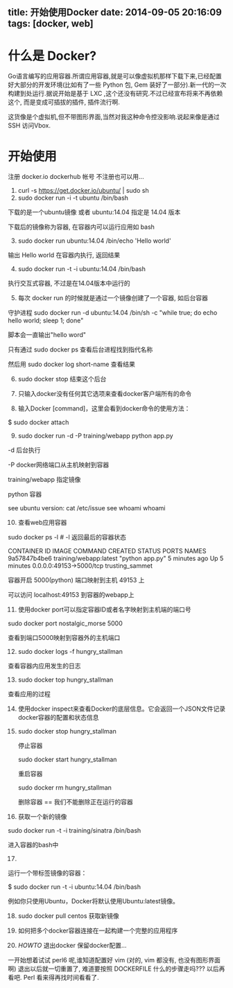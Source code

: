 title: 开始使用Docker
date: 2014-09-05 20:16:09
tags: [docker, web]
---

# 什么是 Docker?

Go语言编写的应用容器.所谓应用容器,就是可以像虚拟机那样下载下来,已经配置好大部分的开发环境(比如有了一些 Python 包, Gem 装好了一部分).新一代的一次构建到处运行.据说开始是基于 LXC ,这个还没有研究.不过已经宣布将来不再依赖这个, 而是变成可插拔的插件, 插件流行啊.

这货像是个虚拟机,但不带图形界面,当然对我这种命令控没影响.说起来像是通过 SSH 访问Vbox.

# 开始使用

注册 docker.io dockerhub 帐号 不注册也可以用...

1. curl -s https://get.docker.io/ubuntu/ | sudo sh
2. sudo docker run -i -t ubuntu /bin/bash

  下载的是一个ubuntu镜像 或者 ubuntu:14.04 指定是 14.04 版本

  下载后的镜像称为容器, 在容器内可以运行应用如 bash

3. sudo docker run ubuntu:14.04 /bin/echo 'Hello world'

  输出 Hello world 在容器内执行, 返回结果

4. sudo docker run -t -i ubuntu:14.04 /bin/bash

  执行交互式容器, 不过是在14.04版本中运行的

5. 每次 docker run 的时候就是通过一个镜像创建了一个容器, 如后台容器

  守护进程 sudo docker run -d ubuntu:14.04 /bin/sh -c "while true; do echo hello world; sleep 1; done"

  脚本会一直输出"hello word"

  只有通过 sudo docker ps 查看后台进程找到指代名称

  然后用 sudo docker log short-name 查看结果

6. sudo docker stop 结束这个后台

7. 只输入docker没有任何其它选项来查看docker客户端所有的命令

8. 输入Docker [command]，这里会看到docker命令的使用方法：

  $ sudo docker attach

9. sudo docker run -d -P training/webapp python app.py

  -d 后台执行

  -P docker网络端口从主机映射到容器

  training/webapp 指定镜像

  python 容器

  see ubuntu version:
  cat /etc/issue
  see whoami
  whoami

10. 查看web应用容器

  sudo docker ps -l # -l 返回最后的容器状态

  CONTAINER ID        IMAGE                    COMMAND             CREATED             STATUS              PORTS                     NAMES
  9a57847b4be6        training/webapp:latest   "python app.py"     5 minutes ago       Up 5 minutes        0.0.0.0:49153->5000/tcp   trusting_sammet

  容器开启 5000(python) 端口映射到主机 49153 上

  可以访问 localhost:49153 到容器的webapp上

11. 使用docker port可以指定容器ID或者名字映射到主机端的端口号

  sudo docker port nostalgic_morse 5000

  查看到端口5000映射到容器外的主机端口

12. sudo docker logs -f hungry_stallman

  查看容器内应用发生的日志

13. sudo docker top hungry_stallman

  查看应用的过程

14. 使用docker inspect来查看Docker的底层信息。它会返回一个JSON文件记录docker容器的配置和状态信息

15. 
    sudo docker stop hungry_stallman

    停止容器

    sudo docker start hungry_stallman

    重启容器

    sudo docker rm hungry_stallman

    删除容器 == 我们不能删除正在运行的容器

16. 获取一个新的镜像

  sudo docker run -t -i training/sinatra /bin/bash
  
  进入容器的bash中

17. 
  运行一个带标签镜像的容器：

  $ sudo docker run -t -i ubuntu:14.04 /bin/bash

  例如你只使用Ubuntu，Docker将默认使用Ubuntu:latest镜像。

18. sudo docker pull centos 获取新镜像

19. 如何把多个docker容器连接在一起构建一个完整的应用程序

20. *HOWTO* 退出docker 保留docker配置...

  一开始想着试试 perl6 呢,谁知道配置好 vim (对的, vim 都没有, 也没有图形界面 啊) 退出以后就一切重置了, 难道要按照 DOCKERFILE 什么的步骤走吗??? 以后再看吧. Perl 看来得再找时间看看了.
